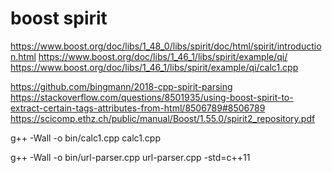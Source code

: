 # boost spirit

https://www.boost.org/doc/libs/1_48_0/libs/spirit/doc/html/spirit/introduction.html
https://www.boost.org/doc/libs/1_46_1/libs/spirit/example/qi/
https://www.boost.org/doc/libs/1_46_1/libs/spirit/example/qi/calc1.cpp

https://github.com/bingmann/2018-cpp-spirit-parsing
https://stackoverflow.com/questions/8501935/using-boost-spirit-to-extract-certain-tags-attributes-from-html/8506789#8506789
https://scicomp.ethz.ch/public/manual/Boost/1.55.0/spirit2_repository.pdf

g++ -Wall -o bin/calc1.cpp calc1.cpp 

g++ -Wall -o bin/url-parser.cpp url-parser.cpp -std=c++11
